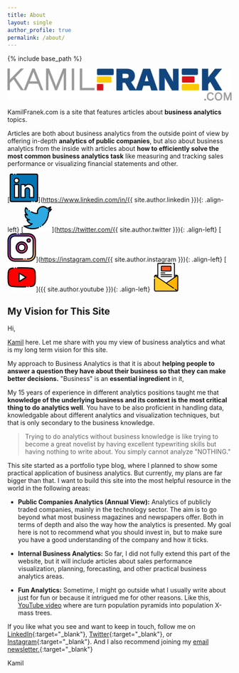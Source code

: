```yaml
---
title: About
layout: single
author_profile: true
permalink: /about/
---
```


{% include base_path %}

![kamilfranek.com logo](/assets/images/branding/logo_kamilfranek_com.png)

KamilFranek.com is a site that features articles about **business analytics** topics. 

Articles are both about business analytics from the outside point of view by offering in-depth **analytics of public companies**, but also about business analytics from the inside with articles about **how to efficiently solve the most common business analytics task** like measuring and tracking sales performance or visualizing financial statements and other.

[![LinkedIn Logo](/assets/images/icons/social_linkedin.png)](https://www.linkedin.com/in/{{ site.author.linkedin }}){: .align-left} [![Twitter Logo](/assets/images/icons/social_twitter.png)](https://twitter.com/{{ site.author.twitter }}){: .align-left} [![Instagram Logo](/assets/images/icons/social_instagram.png)](https://instagram.com/{{ site.author.instagram }}){: .align-left} [![YouTube Logo](/assets/images/icons/social_youtube.png)]({{ site.author.youtube }}){: .align-left} [![Newsletter Logo](/assets/images/icons/social_newsletter.png)](http://eepurl.com/dPx9qz)

## My Vision for This Site

Hi,

[Kamil](/about-kamilfranek/) here. Let me share with you my view of business analytics and what is my long term vision for this site.

My approach to Business Analytics is that it is about **helping people to answer a question they have about their business so that they can make better decisions.** "Business" is an **essential ingredient** in it, 

My 15 years of experience in different analytics positions taught me that **knowledge of the underlying business and its context is the most critical thing to do analytics well**. You have to be also proficient in handling data, knowledgable about different analytics and visualization techniques, but that is only secondary to the business knowledge. 

> Trying to do analytics without business knowledge is like trying to become a great novelist by having excellent typewriting skills but having nothing to write about. You simply cannot analyze "NOTHING."

This site started as a portfolio type blog, where I planned to show some practical application of business analytics. But currently, my plans are far bigger than that. I want to build this site into the most helpful resource in the world in the following areas:

- **Public Companies Analytics (Annual View):** Analytics of publicly traded companies, mainly in the technology sector. The aim is to go beyond what most business magazines and newspapers offer. Both in terms of depth and also the way how the analytics is presented. My goal here is not to recommend what you should invest in, but to make sure you have a  good understanding of the company and how it ticks.

- **Internal Business Analytics:** So far, I did not fully extend this part of the website, but it will include articles about sales performance visualization, planning, forecasting, and other practical business analytics areas.

- **Fun Analytics:** Sometime, I might go outside what I usually write about just for fun or because it intrigued me for other reasons. Like this, [YouTube video](https://www.youtube.com/watch?v=FK5_aD8OX6U) where are turn population pyramids into population X-mass trees. 

If you like what you see and want to keep in touch, follow me on [LinkedIn](https://www.linkedin.com/in/kamilfranek/){:target="_blank"}, [Twitter](https://twitter.com/TheKamilFranek){:target="_blank"}, or [Instagram](https://www.instagram.com/TheKamilFranek/){:target="_blank"}. And I also recommend joining my [email newsletter.]("http://eepurl.com/dPx9qz){:target="_blank"}

Kamil
